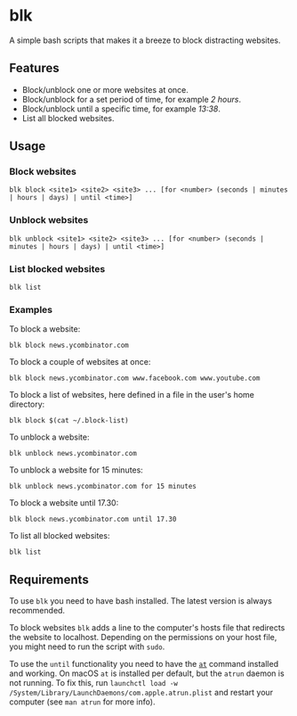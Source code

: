 # blk

A simple bash scripts that makes it a breeze to block distracting websites.

## Features

* Block/unblock one or more websites at once.
* Block/unblock for a set period of time, for example *2 hours*.
* Block/unblock until a specific time, for example *13:38*.
* List all blocked websites.

## Usage

### Block websites

    blk block <site1> <site2> <site3> ... [for <number> (seconds | minutes | hours | days) | until <time>]
    
### Unblock websites

    blk unblock <site1> <site2> <site3> ... [for <number> (seconds | minutes | hours | days) | until <time>]
    
### List blocked websites

    blk list

### Examples

To block a website:

    blk block news.ycombinator.com
    
To block a couple of websites at once:

    blk block news.ycombinator.com www.facebook.com www.youtube.com
    
To block a list of websites, here defined in a file in the user's home directory:

    blk block $(cat ~/.block-list)

To unblock a website:

    blk unblock news.ycombinator.com

To unblock a website for 15 minutes:

    blk unblock news.ycombinator.com for 15 minutes
    
To block a website until 17.30:

    blk block news.ycombinator.com until 17.30

To list all blocked websites:

    blk list

## Requirements

To use `blk` you need to have bash installed. The latest version is always recommended. 

To block websites `blk` adds a line to the computer's hosts file that redirects the website to localhost. Depending on the permissions on your host file, you might need to run the script with `sudo`.

To use the `until` functionality you need to have the [`at`](http://manpages.ubuntu.com/manpages/xenial/en/man1/at.1.html) command installed and working. On macOS `at` is installed per default, but the `atrun` daemon is not running. To fix this, run `launchctl load -w /System/Library/LaunchDaemons/com.apple.atrun.plist` and restart your computer (see `man atrun` for more info).
